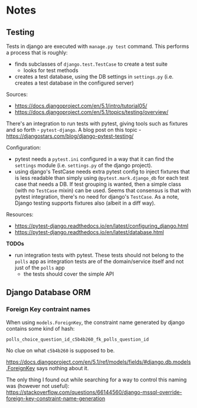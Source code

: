 # Notes

## Testing
Tests in django are executed with `manage.py test` command. This performs a process that is roughly:
- finds subclasses of `django.test.TestCase` to create a test suite
    - looks for test methods
- creates a test database, using the DB settings in `settings.py` (i.e. creates a test database in the configured server)

Sources:
- https://docs.djangoproject.com/en/5.1/intro/tutorial05/ 
- https://docs.djangoproject.com/en/5.1/topics/testing/overview/

There's an integration to run tests with pytest, giving tools such as fixtures and so forth - `pytest-django`. A blog post on this topic - https://djangostars.com/blog/django-pytest-testing/

Configuration:
- pytest needs a `pytest.ini` configured in a way that it can find the `settings` module (i.e. `settings.py` of the django project).
- using django's TestCase needs extra pytest config to inject fixtures that is less readable than simply using `@pytest.mark.django_db` for each test case that needs a DB. If test grouping is wanted, then a simple class (with no `TestCase` mixin) can be used.
Seems that consensus is that with pytest integration, there's no need for django's `TestCase`. As a note, Django testing supports fixtures also (albeit in a diff way).

Resources:
- https://pytest-django.readthedocs.io/en/latest/configuring_django.html
- https://pytest-django.readthedocs.io/en/latest/database.html

**TODOs**
- run integration tests with pytest. These tests should not belong to the `polls` app as integration tests are of the domain/service itself
and not just of the `polls` app
    - the tests should cover the simple API

## Django Database ORM

### Foreign Key contraint names
When using `models.ForeignKey`, the constraint name generated by django contains some kind of hash:

`polls_choice_question_id_c5b4b260_fk_polls_question_id` 

No clue on what `c5b4b260` is supposed to be.

https://docs.djangoproject.com/en/5.1/ref/models/fields/#django.db.models.ForeignKey says nothing about it.

The only thing I found out while searching for a way to control this naming was (however not useful):
https://stackoverflow.com/questions/66144560/django-mssql-override-foreign-key-constraint-name-generation